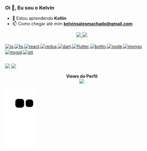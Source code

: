 ### Oi 👋, Eu sou o Kelvin

- 🌱 Estou aprendendo **Kotlin**
- 📫 Como chegar até mim **kelvinsalesmachado@gmail.com**

<div align="center">
  <a href="https://github.com/K3lvinBr">
  <img height="180em" src="https://github-readme-stats-git-masterrstaa-rickstaa.vercel.app/api?username=K3lvinBr&show_icons=true&theme=dark&include_all_commits=true&count_private=true" />
  <img height="180em" src="https://github-readme-stats-eight-theta.vercel.app/api/top-langs/?username=K3lvinBr&layout=compact&langs_count=7&theme=dark" />
</div>

<div style="display: inline_block"><br>
  <img align="center" alt="js" height="30" width="40" src="https://cdn.jsdelivr.net/gh/devicons/devicon/icons/javascript/javascript-original.svg" />
  <img align="center" alt="ts" height="30" width="40" src="https://cdn.jsdelivr.net/gh/devicons/devicon/icons/typescript/typescript-original.svg" />
  <img align="center" alt="react" height="30" width="40" src="https://cdn.jsdelivr.net/gh/devicons/devicon/icons/react/react-original.svg" />
  <img align="center" alt="redux" height="30" width="40" src="https://cdn.jsdelivr.net/gh/devicons/devicon/icons/redux/redux-original.svg" />
  <img align="center" alt="dart" height="30" width="40" src="https://cdn.jsdelivr.net/gh/devicons/devicon/icons/dart/dart-original.svg" />
  <img align="center" alt="flutter" height="30" width="40" src="https://cdn.jsdelivr.net/gh/devicons/devicon/icons/flutter/flutter-original.svg" />
  <img align="center" alt="kotlin" height="30" width="40" src="https://cdn.jsdelivr.net/gh/devicons/devicon/icons/kotlin/kotlin-original.svg" />
  <img align="center" alt="node" height="30" width="40" src="https://cdn.jsdelivr.net/gh/devicons/devicon/icons/nodejs/nodejs-original.svg" />
  <img align="center" alt="mongo" height="30" width="40" src="https://cdn.jsdelivr.net/gh/devicons/devicon/icons/mongodb/mongodb-original.svg" />
  <img align="center" alt="mysql" height="30" width="40" src="https://cdn.jsdelivr.net/gh/devicons/devicon/icons/mysql/mysql-original.svg" />
  <img align="center" alt="git" height="30" width="40" src="https://cdn.jsdelivr.net/gh/devicons/devicon/icons/git/git-original.svg" />       
</div>

##
 
<div>
  <a href="https://www.linkedin.com/in/kelvin-sales-54306321a"><img src="https://img.shields.io/badge/linkedin-%230077B5.svg?style=for-the-badge&logo=linkedin&logoColor=white"></a>
  <a href="mailto:kelvinsalesmachado@gmail.com"><img src="https://img.shields.io/badge/Gmail-D14836?style=for-the-badge&logo=gmail&logoColor=white"></a>
</div>
 
 <p align="center"> 
  <b>Views do Perfil</b><br>
  <img src="https://profile-counter.glitch.me/K3lvinBr/count.svg" />
</p>

 ![Snake animation](https://github.com/K3lvinBr/K3lvinBr/blob/output/github-contribution-grid-snake.svg)
